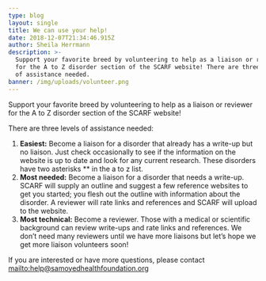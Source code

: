 ```yaml
---
type: blog
layout: single
title: We can use your help!
date: 2018-12-07T21:34:46.915Z
author: Sheila Herrmann
description: >-
  Support your favorite breed by volunteering to help as a liaison or reviewer
  for the A to Z disorder section of the SCARF website! There are three levels
  of assistance needed.
banner: /img/uploads/volunteer.png
---
```

Support your favorite breed by volunteering to help as a liaison or reviewer for the A to Z disorder section of the SCARF website!

There are three levels of assistance needed:

1. **Easiest:** Become a liaison for a disorder that already has a write-up but no liaison. Just check occasionally to see if the information on the website is up to date and look for any current research. These disorders have two asterisks \*\* in the a to z list.
2. **Most needed:** Become a liaison for a disorder that needs a write-up.  SCARF will supply an outline and suggest a few reference websites to get you started; you flesh out the outline with information about the disorder.  A reviewer will rate links and references and SCARF will upload to the website.
3. **Most technical:** Become a reviewer. Those with a medical or scientific background can review write-ups and rate links and references. We don’t need many reviewers until we have more liaisons but let’s hope we get more liaison volunteers soon!

If you are interested or have more questions, please contact <mailto:help@samoyedhealthfoundation.org>
